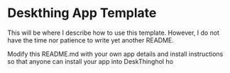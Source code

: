 # Deskthing App Template

This will be where I describe how to use this template. However, I do not have the time nor patience to write yet another README. 

Modify this README.md with your own app details and install instructions so that anyone can install your app into DeskThinghol  ho